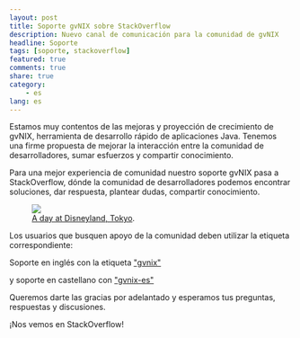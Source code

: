 ```yaml
---
layout: post
title: Soporte gvNIX sobre StackOverflow
description: Nuevo canal de comunicación para la comunidad de gvNIX
headline: Soporte
tags: [soporte, stackoverflow]
featured: true
comments: true
share: true
category:
    - es
lang: es
---
```


Estamos muy contentos de las mejoras y proyección de crecimiento de gvNIX, herramienta de desarrollo rápido de aplicaciones Java.
Tenemos una firme propuesta de mejorar la interacción entre la comunidad de desarrolladores, sumar esfuerzos y compartir conocimiento.

Para una mejor experiencia de comunidad nuestro soporte gvNIX pasa a StackOverflow, dónde la comunidad de desarrolladores podemos encontrar soluciones, dar respuesta, plantear dudas, compartir conocimiento.

<figure>
  <a href="{{ site.url }}/images/post/stackoverflow.png">
    <img src="{{ site.url }}/images/post/stackoverflow.png">
    </a>
  <figcaption><a href="http://hmfaysal.github.io/" data-toggle="tooltip" title="Visit my website">A day at Disneyland, Tokyo</a>.</figcaption>
</figure>


Los usuarios que busquen apoyo de la comunidad deben utilizar la etiqueta correspondiente:

Soporte en inglés con la etiqueta ["gvnix"](http://stackoverflow.com/questions/tagged/gvnix)



y soporte en castellano con ["gvnix-es"](http://stackoverflow.com/questions/tagged/gvnix-es)

Queremos darte las gracias por adelantado y esperamos tus preguntas, respuestas y discusiones.

¡Nos vemos en StackOverflow!

